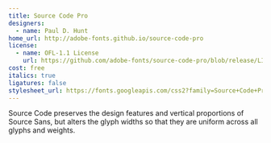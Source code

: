 ```yaml
---
title: Source Code Pro
designers:
  - name: Paul D. Hunt
home_url: http://adobe-fonts.github.io/source-code-pro
license:
  - name: OFL-1.1 License
    url: https://github.com/adobe-fonts/source-code-pro/blob/release/LICENSE.md
cost: free
italics: true
ligatures: false
stylesheet_url: https://fonts.googleapis.com/css2?family=Source+Code+Pro&display=swap
---
```


Source Code preserves the design features and vertical proportions of Source Sans, but alters the glyph widths so that they are uniform across all glyphs and weights.